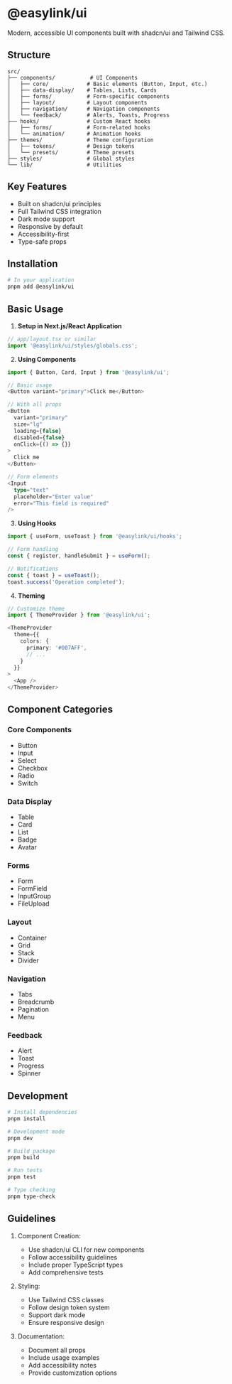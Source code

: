 # @easylink/ui

Modern, accessible UI components built with shadcn/ui and Tailwind CSS.

## Structure

```
src/
├── components/           # UI Components
│   ├── core/            # Basic elements (Button, Input, etc.)
│   ├── data-display/    # Tables, Lists, Cards
│   ├── forms/           # Form-specific components
│   ├── layout/          # Layout components
│   ├── navigation/      # Navigation components
│   └── feedback/        # Alerts, Toasts, Progress
├── hooks/               # Custom React hooks
│   ├── forms/           # Form-related hooks
│   └── animation/       # Animation hooks
├── themes/              # Theme configuration
│   ├── tokens/          # Design tokens
│   └── presets/         # Theme presets
├── styles/              # Global styles
└── lib/                 # Utilities
```

## Key Features

- Built on shadcn/ui principles
- Full Tailwind CSS integration
- Dark mode support
- Responsive by default
- Accessibility-first
- Type-safe props

## Installation

```bash
# In your application
pnpm add @easylink/ui
```

## Basic Usage

1. **Setup in Next.js/React Application**

```typescript
// app/layout.tsx or similar
import '@easylink/ui/styles/globals.css';
```

2. **Using Components**

```typescript
import { Button, Card, Input } from '@easylink/ui';

// Basic usage
<Button variant="primary">Click me</Button>

// With all props
<Button
  variant="primary"
  size="lg"
  loading={false}
  disabled={false}
  onClick={() => {}}
>
  Click me
</Button>

// Form elements
<Input
  type="text"
  placeholder="Enter value"
  error="This field is required"
/>
```

3. **Using Hooks**

```typescript
import { useForm, useToast } from '@easylink/ui/hooks';

// Form handling
const { register, handleSubmit } = useForm();

// Notifications
const { toast } = useToast();
toast.success('Operation completed');
```

4. **Theming**

```typescript
// Customize theme
import { ThemeProvider } from '@easylink/ui';

<ThemeProvider
  theme={{
    colors: {
      primary: '#007AFF',
      // ...
    }
  }}
>
  <App />
</ThemeProvider>
```

## Component Categories

### Core Components

- Button
- Input
- Select
- Checkbox
- Radio
- Switch

### Data Display

- Table
- Card
- List
- Badge
- Avatar

### Forms

- Form
- FormField
- InputGroup
- FileUpload

### Layout

- Container
- Grid
- Stack
- Divider

### Navigation

- Tabs
- Breadcrumb
- Pagination
- Menu

### Feedback

- Alert
- Toast
- Progress
- Spinner

## Development

```bash
# Install dependencies
pnpm install

# Development mode
pnpm dev

# Build package
pnpm build

# Run tests
pnpm test

# Type checking
pnpm type-check
```

## Guidelines

1. Component Creation:

   - Use shadcn/ui CLI for new components
   - Follow accessibility guidelines
   - Include proper TypeScript types
   - Add comprehensive tests

2. Styling:

   - Use Tailwind CSS classes
   - Follow design token system
   - Support dark mode
   - Ensure responsive design

3. Documentation:
   - Document all props
   - Include usage examples
   - Add accessibility notes
   - Provide customization options
